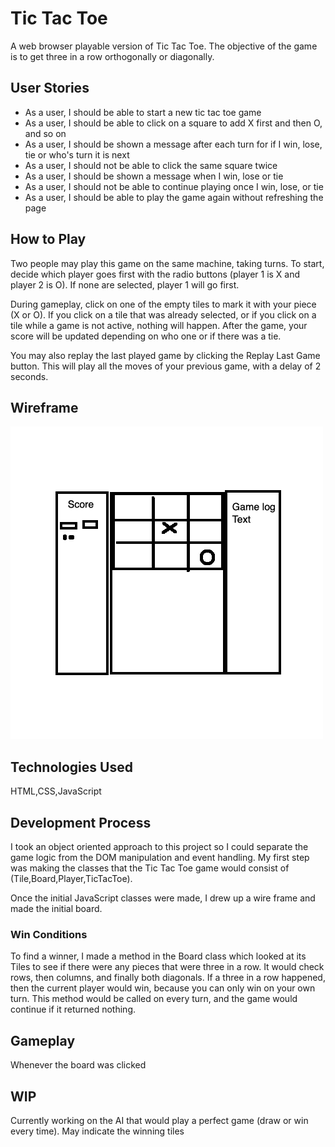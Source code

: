 # Tic Tac Toe
A web browser playable version of Tic Tac Toe. The objective of the game is to get three in a row orthogonally or diagonally.

## User Stories
- As a user, I should be able to start a new tic tac toe game
- As a user, I should be able to click on a square to add X first and then O, and so on
- As a user, I should be shown a message after each turn for if I win, lose, tie or who's turn it is next
- As a user, I should not be able to click the same square twice
- As a user, I should be shown a message when I win, lose or tie
- As a user, I should not be able to continue playing once I win, lose, or tie
- As a user, I should be able to play the game again without refreshing the page

## How to Play
Two people may play this game on the same machine, taking turns.
To start, decide which player goes first with the radio buttons (player 1 is X and player 2 is O). If none are selected, player 1 will go first.

During gameplay, click on one of the empty tiles to mark it with your piece (X or O). If you click on a tile that was already selected, or if you click on a tile while a game is not active, nothing will happen. After the game, your score will be updated depending on who one or if there was a tie.

You may also replay the last played game by clicking the Replay Last Game button. This will play all the moves of your previous game, with a delay of 2 seconds.

## Wireframe
![wireframe](/assets/TTT_WireFrame.png)

## Technologies Used
HTML,CSS,JavaScript

## Development Process
I took an object oriented approach to this project so I could separate the game logic from the DOM manipulation and event handling. My first step was making the classes that the Tic Tac Toe game would consist of (Tile,Board,Player,TicTacToe).

Once the initial JavaScript classes were made, I drew up a wire frame and made the initial board.

### Win Conditions
To find a winner, I made a method in the Board class which looked at its Tiles to see if there were any pieces that were three in a row. It would check rows, then columns, and finally both diagonals. If a three in a row happened, then the current player would win, because you can only win on your own turn. This method would be called on every turn, and the game would continue if it returned nothing.

## Gameplay
Whenever the board was clicked

## WIP
Currently working on the AI that would play a perfect game (draw or win every time).
May indicate the winning tiles